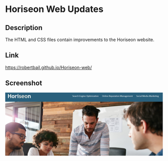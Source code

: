 # Horiseon Web Updates
## Description
The HTML and CSS files contain improvements to the Horiseon website. 
## Link
https://robertbail.github.io/Horiseon-web/
## Screenshot
![alt text](assets/images/horiseon-preview.png)
